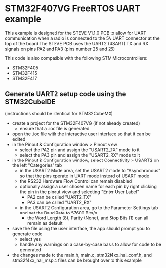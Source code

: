# STM32F407VG FreeRTOS UART example
This example is designed for the STEVE V1.1.0 PCB to allow for UART communication when a radio is connected to the 5V UART connector at the top of the board
The STEVE PCB uses the UART2 (USART) TX and RX signals on pins PA2 and PA3 (pins number 25 and 26)

This code is also compatible with the following STM Microcontrollers:
- STM32F405
- STM32F415
- STM32F417

## Generate UART2 setup code using the STM32CubeIDE
(instructions should be identical for STM32CubeMX)

- create a project for the STM32F407VG (if not already created)
    - ensure that a .ioc file is generated
- open the .ioc file with the interactive user interface so that it can be edited
- in the Pinout & Configuration window > Pinout view
    - select the PA2 pin and assign the "USART2_TX" mode to it
    - select the PA3 pin and assign the "USART2_RX" mode to it
- in the Pinout & Configuration window, select Connectivity > USART2 on the left "Categories" tab
    - in the USART2 Mode area, set the USART2 mode to "Asynchronous" so that the pins operate in UART mode instead of USART mode
    - the RS232 Hardware Flow Control can remain disabled
    - optionally assign a user chosen name for each pin by right clicking the pin in the pinout view and selecting "Enter User Label"
        - PA2 can be called "UART2_TX"
        - PA3 can be called "UART2_RX"
    - in the USART2 Configuration area, go to the Parameter Settings tab and set the Baud Rate to 57600 Bits/s
        - the Word Length (8), Parity (None), and Stop Bits (1) can all remain as default
- save the file using the user interface, the app should prompt you to generate code
    - select yes
    - handle any warnings on a case-by-case basis to allow for code to be generated
- the changes made to the main.h, main.c, stm32f4xx_hal_conf.h, and stm32f4xx_hal_msp.c files can be brought over to this example
